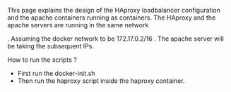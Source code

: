 This page explains the design of the HAproxy loadbalancer configuration and the apache containers running as containers. The HAproxy and the apache servers are running in the same network

. Assuming the docker network to be 172.17.0.2/16 . The apache server will be taking the subsequent IPs. 


How to run the scripts ?

- First run the docker-init.sh 
- Then run the haproxy script inside the haproxy container.
